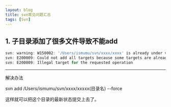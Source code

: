 ```yaml
---
layout: blog
title: svn常见问题汇总
tags: [Svn]
---
```



## 1. 子目录添加了很多文件导致不能add

```js
svn: warning: W150002: '/Users/ismumu/svn/xxxx/xxxx' is already under version control
svn: E200009: Could not add all targets because some targets are already versioned
svn: E200009: Illegal target for the requested operation
```

------

解决办法

svn add /Users/ismumu/svn/xxxx/xxxxx(目录名) --force

这样就可以把这个目录的最新状态提交上去了。
